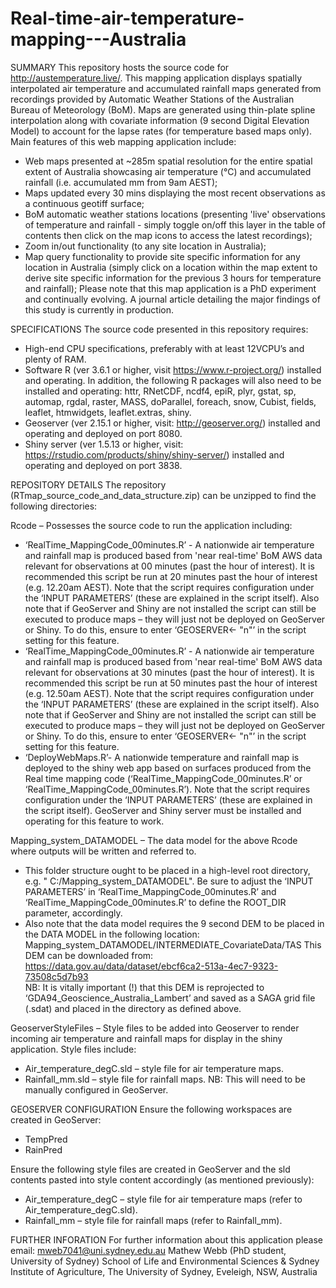 # Real-time-air-temperature-mapping---Australia

SUMMARY
This repository hosts the source code for http://austemperature.live/.
This mapping application displays spatially interpolated air temperature and accumulated rainfall maps generated from recordings provided by Automatic Weather Stations of the Australian Bureau of Meteorology (BoM). Maps are generated using thin-plate spline interpolation along with covariate information (9 second Digital Elevation Model) to account for the lapse rates (for temperature based maps only). Main features  of this web mapping application include:
-	Web maps presented at ~285m spatial resolution for the entire spatial extent of Australia showcasing air temperature (°C) and accumulated rainfall (i.e. accumulated mm from 9am AEST);
-	Maps updated every 30 mins displaying the most recent observations as a continuous geotiff surface;
-	BoM automatic weather stations locations (presenting 'live' observations of temperature and rainfall - simply toggle on/off this layer in the table of contents then click on the map icons to access the latest recordings);
-	Zoom in/out functionality (to any site location in Australia); 
-	Map query functionality to provide site specific information for any location in Australia (simply click on a location within the map extent to derive site specific information for the previous 3 hours for temperature and rainfall);
Please note that this map application is a PhD experiment and continually evolving. A journal article detailing the major findings of this study is currently in production.

SPECIFICATIONS
The source code presented in this repository requires:
-	High-end CPU specifications, preferably with at least 12VCPU’s and plenty of RAM. 
-	Software R (ver 3.6.1 or higher, visit https://www.r-project.org/) installed and operating. In addition, the following R packages will also need to be installed and operating: httr, RNetCDF, ncdf4, epiR, plyr, gstat, sp, automap, rgdal, raster, MASS, doParallel, foreach, snow, Cubist, fields, leaflet, htmwidgets, leaflet.extras, shiny.
-	Geoserver (ver 2.15.1 or higher, visit: http://geoserver.org/) installed and operating and deployed on port 8080.
-	Shiny server (ver 1.5.13 or higher, visit: https://rstudio.com/products/shiny/shiny-server/) installed and operating and deployed on port 3838. 

REPOSITORY DETAILS
The repository (RTmap_source_code_and_data_structure.zip) can be unzipped to find the following directories:

Rcode – Possesses the source code to run the application including:
-	‘RealTime_MappingCode_00minutes.R’ - A nationwide air temperature and rainfall map is produced based from 'near real-time' BoM AWS data relevant for observations at 00 minutes (past the hour of interest). It is recommended this script be run at 20 minutes past the hour of interest (e.g. 12.20am AEST). Note that the script requires configuration under the ‘INPUT PARAMETERS’ (these are explained in the script itself). Also note that if GeoServer and Shiny are not installed the script can still be executed to produce maps – they will just not be deployed on GeoServer or Shiny. To do this, ensure to enter ‘GEOSERVER<- "n"’ in the script setting for this feature. 
-	‘RealTime_MappingCode_00minutes.R’ - A nationwide air temperature and rainfall map is produced based from 'near real-time' BoM AWS data relevant for observations at 30 minutes (past the hour of interest). It is recommended this script be run at 50 minutes past the hour of interest (e.g. 12.50am AEST). Note that the script requires configuration under the ‘INPUT PARAMETERS’ (these are explained in the script itself). Also note that if GeoServer and Shiny are not installed the script can still be executed to produce maps – they will just not be deployed on GeoServer or Shiny. To do this, ensure to enter ‘GEOSERVER<- "n"’ in the script setting for this feature.
-	‘DeployWebMaps.R’- A nationwide temperature and rainfall map is deployed to the shiny web app based on surfaces produced from the Real time mapping code (‘RealTime_MappingCode_00minutes.R’ or ‘RealTime_MappingCode_00minutes.R’). Note that the script requires configuration under the ‘INPUT PARAMETERS’ (these are explained in the script itself). GeoServer and Shiny server must be installed and operating for this feature to work.

Mapping_system_DATAMODEL – The data model for the above Rcode where outputs will be written and referred to. 
-	This folder structure ought to be placed in a high-level root directory, e.g. " C:/Mapping_system_DATAMODEL". Be sure to adjust the ‘INPUT PARAMETERS’ in ‘RealTime_MappingCode_00minutes.R’ and ‘RealTime_MappingCode_00minutes.R’ to define the ROOT_DIR parameter, accordingly. 
-	Also note that the data model requires the 9 second DEM to be placed in the DATA MODEL in the following location: Mapping_system_DATAMODEL/INTERMEDIATE_CovariateData/TAS
This DEM can be downloaded from:
https://data.gov.au/data/dataset/ebcf6ca2-513a-4ec7-9323-73508c5d7b93  
NB: It is vitally important (!) that this DEM is reprojected to ‘GDA94_Geoscience_Australia_Lambert’ and saved as a SAGA grid file (.sdat) and placed in the directory as defined above.

GeoserverStyleFiles – Style files to be added into Geoserver to render incoming air temperature and rainfall maps for display in the shiny application. Style files include:
-	Air_temperature_degC.sld – style file for air temperature maps.
-	Rainfall_mm.sld – style file for rainfall maps.
NB: This will need to be manually configured in GeoServer.

GEOSERVER CONFIGURATION
Ensure the following workspaces are created in GeoServer: 
-	TempPred
-	RainPred

Ensure the following style files are created in GeoServer and the sld contents pasted into style content accordingly (as mentioned previously):
-	Air_temperature_degC – style file for air temperature maps (refer to Air_temperature_degC.sld).
-	Rainfall_mm – style file for rainfall maps (refer to Rainfall_mm).

FURTHER INFORATION
For further information about this application please email:
mweb7041@uni.sydney.edu.au
Mathew Webb (PhD student, University of Sydney)
School of Life and Environmental Sciences & Sydney Institute of Agriculture, The University of Sydney, Eveleigh, NSW, Australia

